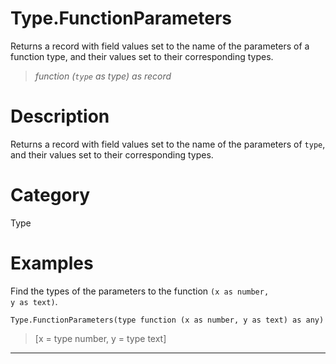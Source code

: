 # Type.FunctionParameters
Returns a record with field values set to the name of the parameters of a function type, and their values set to their corresponding types.
> _function (<code>type</code> as type) as record_

# Description 
Returns a record with field values set to the name of the parameters of <code>type</code>, and their values set to their corresponding types.
# Category 
Type
# Examples 
Find the types of the parameters to the function <code>(x as number, y as text)</code>.
```
Type.FunctionParameters(type function (x as number, y as text) as any)
```
> [x = type number, y = type text]

***
